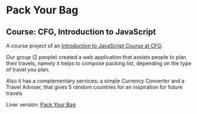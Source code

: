 # Pack Your Bag

## Course: CFG, Introduction to JavaScript

A course project of an [Introduction to JavaScript Course at CFG](https://codefirstgirls.com/courses/coding-kickstarter/).

Our group (2 people) created a web application that assists people to plan their travels, namely it helps to compose packing list, depending on the type of travel you plan.

Also it has a complementary services: a simple Currency Converter and a Travel Adviser, that gives 5 random countries for an inspiration for future travels

Liver version: [Pack Your Bag](https://irynamatsiuk.github.io/projects/packyourbag/packyourbag.html)
